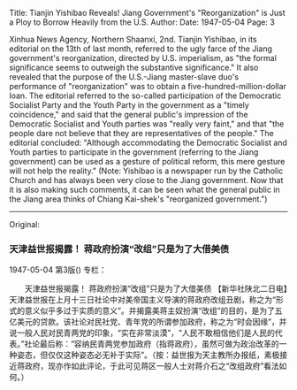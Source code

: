 Title: Tianjin Yishibao Reveals! Jiang Government's "Reorganization" is Just a Ploy to Borrow Heavily from the U.S.
Author:
Date: 1947-05-04
Page: 3

Xinhua News Agency, Northern Shaanxi, 2nd. Tianjin Yishibao, in its editorial on the 13th of last month, referred to the ugly farce of the Jiang government's reorganization, directed by U.S. imperialism, as "the formal significance seems to outweigh the substantive significance." It also revealed that the purpose of the U.S.-Jiang master-slave duo's performance of "reorganization" was to obtain a five-hundred-million-dollar loan. The editorial referred to the so-called participation of the Democratic Socialist Party and the Youth Party in the government as a "timely coincidence," and said that the general public's impression of the Democratic Socialist and Youth parties was "really very faint," and that "the people dare not believe that they are representatives of the people." The editorial concluded: "Although accommodating the Democratic Socialist and Youth parties to participate in the government (referring to the Jiang government) can be used as a gesture of political reform, this mere gesture will not help the reality." (Note: Yishibao is a newspaper run by the Catholic Church and has always been very close to the Jiang government. Now that it is also making such comments, it can be seen what the general public in the Jiang area thinks of Chiang Kai-shek's "reorganized government.")



<hr /> 

Original: 


### 天津益世报揭露！  蒋政府扮演“改组”只是为了大借美债

1947-05-04
第3版()
专栏：

　　天津益世报揭露！
    蒋政府扮演“改组”只是为了大借美债
    【新华社陕北二日电】天津益世报在上月十三日社论中对美帝国主义导演的蒋政府改组丑剧，称之为“形式的意义似乎多过于实质的意义”。并揭露美蒋主奴扮演“改组”的目的，是为了五亿美元的贷款。该社论对民社党、青年党的所谓参加政府，称之为“时会因缘”，并说一般人民对民青两党的印象，“实在非常淡漠”，“人民不敢相信他们是人民的代表。”社论最后称：“容纳民青两党参加政府（指蒋政府），虽然可做为政治改革的一种姿态，但仅仅这种姿态必无补于实际”。（按：益世报为天主教所办报纸，素极接近蒋政府，现亦作如此评论，于此可见蒋区一般人士对蒋介石之“改组政府”看法如何。）
